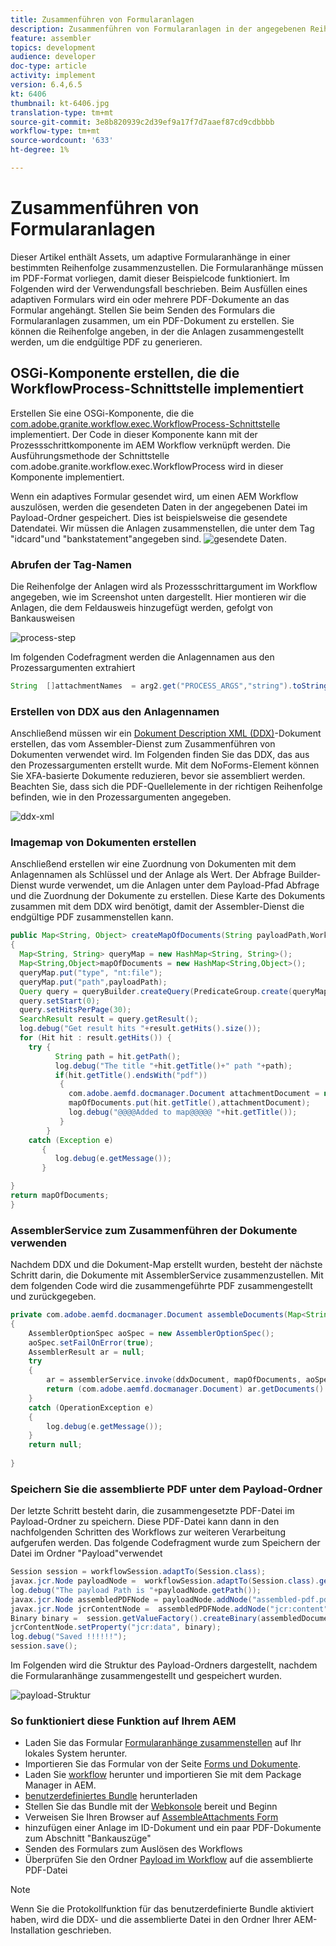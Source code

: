 ```yaml
---
title: Zusammenführen von Formularanlagen
description: Zusammenführen von Formularanlagen in der angegebenen Reihenfolge
feature: assembler
topics: development
audience: developer
doc-type: article
activity: implement
version: 6.4,6.5
kt: 6406
thumbnail: kt-6406.jpg
translation-type: tm+mt
source-git-commit: 3e8b820939c2d39ef9a17f7d7aaef87cd9cdbbbb
workflow-type: tm+mt
source-wordcount: '633'
ht-degree: 1%

---
```



# Zusammenführen von Formularanlagen

Dieser Artikel enthält Assets, um adaptive Formularanhänge in einer bestimmten Reihenfolge zusammenzustellen. Die Formularanhänge müssen im PDF-Format vorliegen, damit dieser Beispielcode funktioniert. Im Folgenden wird der Verwendungsfall beschrieben.
Beim Ausfüllen eines adaptiven Formulars wird ein oder mehrere PDF-Dokumente an das Formular angehängt.
Stellen Sie beim Senden des Formulars die Formularanlagen zusammen, um ein PDF-Dokument zu erstellen. Sie können die Reihenfolge angeben, in der die Anlagen zusammengestellt werden, um die endgültige PDF zu generieren.

## OSGi-Komponente erstellen, die die WorkflowProcess-Schnittstelle implementiert

Erstellen Sie eine OSGi-Komponente, die die [com.adobe.granite.workflow.exec.WorkflowProcess-Schnittstelle](https://helpx.adobe.com/experience-manager/6-5/sites/developing/using/reference-materials/javadoc/com/adobe/granite/workflow/exec/WorkflowProcess.html) implementiert. Der Code in dieser Komponente kann mit der Prozessschrittkomponente im AEM Workflow verknüpft werden. Die Ausführungsmethode der Schnittstelle com.adobe.granite.workflow.exec.WorkflowProcess wird in dieser Komponente implementiert.

Wenn ein adaptives Formular gesendet wird, um einen AEM Workflow auszulösen, werden die gesendeten Daten in der angegebenen Datei im Payload-Ordner gespeichert. Dies ist beispielsweise die gesendete Datendatei. Wir müssen die Anlagen zusammenstellen, die unter dem Tag &quot;idcard&quot;und &quot;bankstatement&quot;angegeben sind.
![gesendete Daten](assets/submitted-data.JPG).

### Abrufen der Tag-Namen

Die Reihenfolge der Anlagen wird als Prozessschrittargument im Workflow angegeben, wie im Screenshot unten dargestellt. Hier montieren wir die Anlagen, die dem Feldausweis hinzugefügt werden, gefolgt von Bankausweisen

![process-step](assets/process-step.JPG)

Im folgenden Codefragment werden die Anlagennamen aus den Prozessargumenten extrahiert

```java
String  []attachmentNames  = arg2.get("PROCESS_ARGS","string").toString().split(",");
```

### Erstellen von DDX aus den Anlagennamen

Anschließend müssen wir ein [Dokument Description XML (DDX)](https://helpx.adobe.com/pdf/aem-forms/6-2/ddxRef.pdf)-Dokument erstellen, das vom Assembler-Dienst zum Zusammenführen von Dokumenten verwendet wird. Im Folgenden finden Sie das DDX, das aus den Prozessargumenten erstellt wurde. Mit dem NoForms-Element können Sie XFA-basierte Dokumente reduzieren, bevor sie assembliert werden. Beachten Sie, dass sich die PDF-Quellelemente in der richtigen Reihenfolge befinden, wie in den Prozessargumenten angegeben.

![ddx-xml](assets/ddx.PNG)

### Imagemap von Dokumenten erstellen

Anschließend erstellen wir eine Zuordnung von Dokumenten mit dem Anlagennamen als Schlüssel und der Anlage als Wert. Der Abfrage Builder-Dienst wurde verwendet, um die Anlagen unter dem Payload-Pfad Abfrage und die Zuordnung der Dokumente zu erstellen. Diese Karte des Dokuments zusammen mit dem DDX wird benötigt, damit der Assembler-Dienst die endgültige PDF zusammenstellen kann.

```java
public Map<String, Object> createMapOfDocuments(String payloadPath,WorkflowSession workflowSession )
{
  Map<String, String> queryMap = new HashMap<String, String>();
  Map<String,Object>mapOfDocuments = new HashMap<String,Object>();
  queryMap.put("type", "nt:file");
  queryMap.put("path",payloadPath);
  Query query = queryBuilder.createQuery(PredicateGroup.create(queryMap),workflowSession.adaptTo(Session.class));
  query.setStart(0);
  query.setHitsPerPage(30);
  SearchResult result = query.getResult();
  log.debug("Get result hits "+result.getHits().size());
  for (Hit hit : result.getHits()) {
    try {
          String path = hit.getPath();
          log.debug("The title "+hit.getTitle()+" path "+path);
          if(hit.getTitle().endsWith("pdf"))
           {
             com.adobe.aemfd.docmanager.Document attachmentDocument = new com.adobe.aemfd.docmanager.Document(path);
             mapOfDocuments.put(hit.getTitle(),attachmentDocument);
             log.debug("@@@@Added to map@@@@@ "+hit.getTitle());
           }
        }
    catch (Exception e)
       {
          log.debug(e.getMessage());
       }

}
return mapOfDocuments;
}
```

### AssemblerService zum Zusammenführen der Dokumente verwenden

Nachdem DDX und die Dokument-Map erstellt wurden, besteht der nächste Schritt darin, die Dokumente mit AssemblerService zusammenzustellen.
Mit dem folgenden Code wird die zusammengeführte PDF zusammengestellt und zurückgegeben.

```java
private com.adobe.aemfd.docmanager.Document assembleDocuments(Map<String, Object> mapOfDocuments, com.adobe.aemfd.docmanager.Document ddxDocument)
{
    AssemblerOptionSpec aoSpec = new AssemblerOptionSpec();
    aoSpec.setFailOnError(true);
    AssemblerResult ar = null;
    try
    {
        ar = assemblerService.invoke(ddxDocument, mapOfDocuments, aoSpec);
        return (com.adobe.aemfd.docmanager.Document) ar.getDocuments().get("GeneratedDocument.pdf");
    }
    catch (OperationException e)
    {
        log.debug(e.getMessage());
    }
    return null;
    
}
```

### Speichern Sie die assemblierte PDF unter dem Payload-Ordner

Der letzte Schritt besteht darin, die zusammengesetzte PDF-Datei im Payload-Ordner zu speichern. Diese PDF-Datei kann dann in den nachfolgenden Schritten des Workflows zur weiteren Verarbeitung aufgerufen werden.
Das folgende Codefragment wurde zum Speichern der Datei im Ordner &quot;Payload&quot;verwendet

```java
Session session = workflowSession.adaptTo(Session.class);
javax.jcr.Node payloadNode =  workflowSession.adaptTo(Session.class).getNode(workItem.getWorkflowData().getPayload().toString());
log.debug("The payload Path is "+payloadNode.getPath());
javax.jcr.Node assembledPDFNode = payloadNode.addNode("assembled-pdf.pdf", "nt:file"); 
javax.jcr.Node jcrContentNode =  assembledPDFNode.addNode("jcr:content", "nt:resource");
Binary binary =  session.getValueFactory().createBinary(assembledDocument.getInputStream());
jcrContentNode.setProperty("jcr:data", binary);
log.debug("Saved !!!!!!"); 
session.save();
```

Im Folgenden wird die Struktur des Payload-Ordners dargestellt, nachdem die Formularanhänge zusammengestellt und gespeichert wurden.

![payload-Struktur](assets/payload-structure.JPG)

### So funktioniert diese Funktion auf Ihrem AEM

* Laden Sie das Formular [Formularanhänge zusammenstellen](assets/assemble-form-attachments-af.zip) auf Ihr lokales System herunter.
* Importieren Sie das Formular von der Seite [Forms und Dokumente](http://localhost:4502/aem/forms.html/content/dam/formsanddocuments).
* Laden Sie [workflow](assets/assemble-form-attachments.zip) herunter und importieren Sie mit dem Package Manager in AEM.
* [benutzerdefiniertes Bundle](assets/assembletaskattachments.assembletaskattachments.core-1.0-SNAPSHOT.jar) herunterladen
* Stellen Sie das Bundle mit der [Webkonsole](http://localhost:4502/system/console/bundles) bereit und Beginn
* Verweisen Sie Ihren Browser auf [AssembleAttachments Form](http://localhost:4502/content/dam/formsanddocuments/assembleattachments/jcr:content?wcmmode=disabled)
* hinzufügen einer Anlage im ID-Dokument und ein paar PDF-Dokumente zum Abschnitt &quot;Bankauszüge&quot;
* Senden des Formulars zum Auslösen des Workflows
* Überprüfen Sie den Ordner [Payload im Workflow](http://localhost:4502/crx/de/index.jsp#/var/fd/dashboard/payload) auf die assemblierte PDF-Datei

>[!NOTE]
> Wenn Sie die Protokollfunktion für das benutzerdefinierte Bundle aktiviert haben, wird die DDX- und die assemblierte Datei in den Ordner Ihrer AEM-Installation geschrieben.

